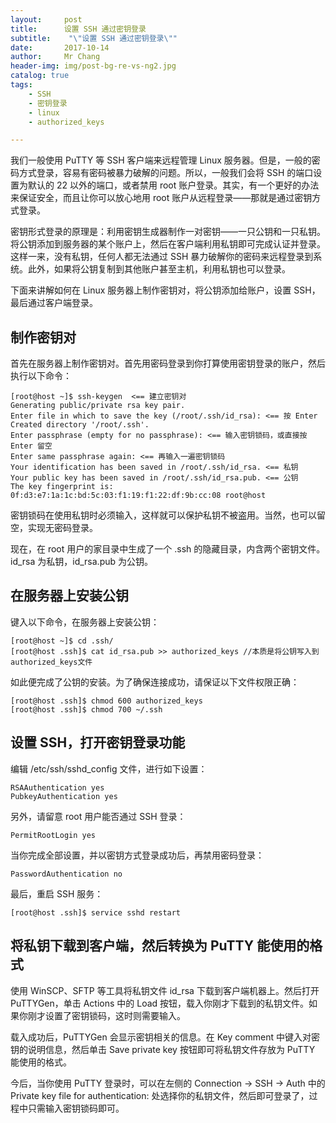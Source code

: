 ```yaml
---
layout:     post
title:     	设置 SSH 通过密钥登录
subtitle:    "\"设置 SSH 通过密钥登录\""
date:       2017-10-14
author:     Mr Chang
header-img: img/post-bg-re-vs-ng2.jpg
catalog: true
tags:
    - SSH
    - 密钥登录
    - linux
    - authorized_keys

---
```


我们一般使用 PuTTY 等 SSH 客户端来远程管理 Linux 服务器。但是，一般的密码方式登录，容易有密码被暴力破解的问题。所以，一般我们会将 SSH 的端口设置为默认的 22 以外的端口，或者禁用 root 账户登录。其实，有一个更好的办法来保证安全，而且让你可以放心地用 root 账户从远程登录——那就是通过密钥方式登录。

密钥形式登录的原理是：利用密钥生成器制作一对密钥——一只公钥和一只私钥。将公钥添加到服务器的某个账户上，然后在客户端利用私钥即可完成认证并登录。这样一来，没有私钥，任何人都无法通过 SSH 暴力破解你的密码来远程登录到系统。此外，如果将公钥复制到其他账户甚至主机，利用私钥也可以登录。

下面来讲解如何在 Linux 服务器上制作密钥对，将公钥添加给账户，设置 SSH，最后通过客户端登录。


## 制作密钥对

首先在服务器上制作密钥对。首先用密码登录到你打算使用密钥登录的账户，然后执行以下命令：

	[root@host ~]$ ssh-keygen  <== 建立密钥对
	Generating public/private rsa key pair.
	Enter file in which to save the key (/root/.ssh/id_rsa): <== 按 Enter
	Created directory '/root/.ssh'.
	Enter passphrase (empty for no passphrase): <== 输入密钥锁码，或直接按 Enter 留空
	Enter same passphrase again: <== 再输入一遍密钥锁码
	Your identification has been saved in /root/.ssh/id_rsa. <== 私钥
	Your public key has been saved in /root/.ssh/id_rsa.pub. <== 公钥
	The key fingerprint is:
	0f:d3:e7:1a:1c:bd:5c:03:f1:19:f1:22:df:9b:cc:08 root@host
	
密钥锁码在使用私钥时必须输入，这样就可以保护私钥不被盗用。当然，也可以留空，实现无密码登录。

现在，在 root 用户的家目录中生成了一个 .ssh 的隐藏目录，内含两个密钥文件。id_rsa 为私钥，id_rsa.pub 为公钥。

## 在服务器上安装公钥

键入以下命令，在服务器上安装公钥：

	[root@host ~]$ cd .ssh/
	[root@host .ssh]$ cat id_rsa.pub >> authorized_keys //本质是将公钥写入到authorized_keys文件
	
如此便完成了公钥的安装。为了确保连接成功，请保证以下文件权限正确：


	[root@host .ssh]$ chmod 600 authorized_keys
	[root@host .ssh]$ chmod 700 ~/.ssh
	
##  设置 SSH，打开密钥登录功能

编辑 /etc/ssh/sshd_config 文件，进行如下设置：

	RSAAuthentication yes
	PubkeyAuthentication yes
	
另外，请留意 root 用户能否通过 SSH 登录：

	PermitRootLogin yes

当你完成全部设置，并以密钥方式登录成功后，再禁用密码登录：

	PasswordAuthentication no

最后，重启 SSH 服务：

	[root@host .ssh]$ service sshd restart


## 将私钥下载到客户端，然后转换为 PuTTY 能使用的格式

使用 WinSCP、SFTP 等工具将私钥文件 id_rsa 下载到客户端机器上。然后打开 PuTTYGen，单击 Actions 中的 Load 按钮，载入你刚才下载到的私钥文件。如果你刚才设置了密钥锁码，这时则需要输入。

载入成功后，PuTTYGen 会显示密钥相关的信息。在 Key comment 中键入对密钥的说明信息，然后单击 Save private key 按钮即可将私钥文件存放为 PuTTY 能使用的格式。

今后，当你使用 PuTTY 登录时，可以在左侧的 Connection -> SSH -> Auth 中的 Private key file for authentication: 处选择你的私钥文件，然后即可登录了，过程中只需输入密钥锁码即可。

